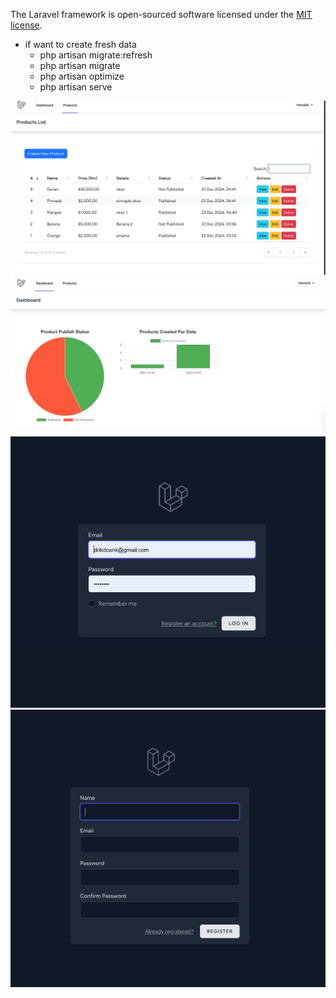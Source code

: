 
The Laravel framework is open-sourced software licensed under the [MIT license](https://opensource.org/licenses/MIT).
- if want to create fresh data
    - php artisan migrate:refresh
    - php artisan migrate
    - php artisan optimize
    - php artisan serve

![Screenshot](public/sc1.png)
![Screenshot](public/sc2.png)
![Screenshot](public/sc3.png)
![Screenshot](public/sc4.png)